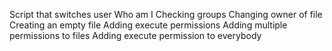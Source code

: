 Script that switches user
Who am I
Checking groups
Changing owner of file
Creating an empty file
Adding execute permissions
Adding multiple permissions to files
Adding execute permission to everybody
